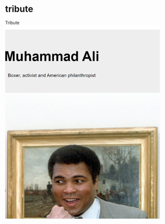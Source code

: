 # tribute
 Tribute
<img src="https://raw.githubusercontent.com/CodrinGavan/tribute/master/Tribute.png"/>